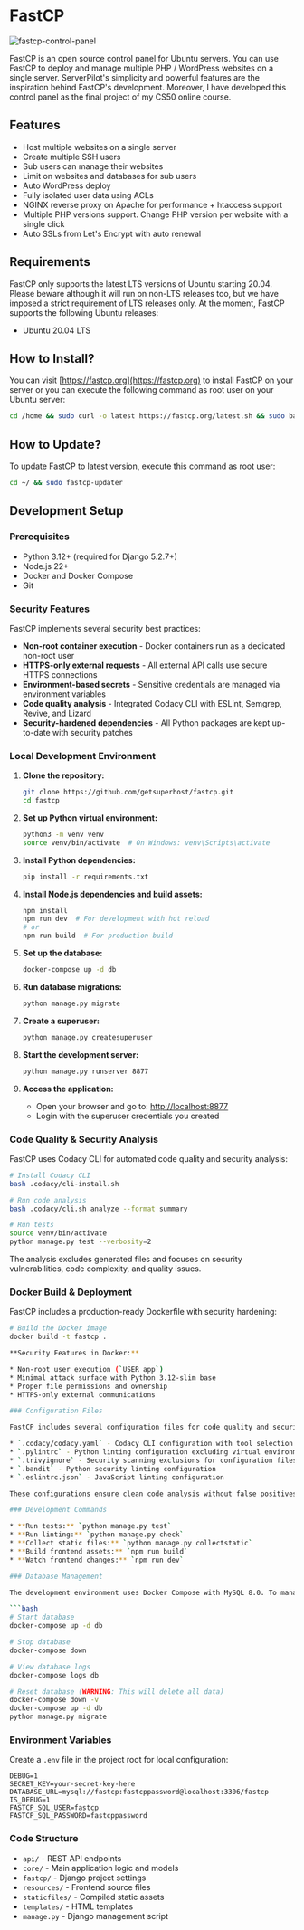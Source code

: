 # FastCP

![fastcp-control-panel](https://fastcp.org/images/prototype.png "FastCP Control Panel")

FastCP is an open source control panel for Ubuntu servers. You can use FastCP to deploy and manage multiple PHP / WordPress websites on a single server. ServerPilot's simplicity and powerful features are the inspiration behind FastCP's development. Moreover, I have developed this control panel as the final project of my CS50 online course.

## Features

* Host multiple websites on a single server
* Create multiple SSH users
* Sub users can manage their websites
* Limit on websites and databases for sub users
* Auto WordPress deploy
* Fully isolated user data using ACLs
* NGINX reverse proxy on Apache for performance + htaccess support
* Multiple PHP versions support. Change PHP version per website with a single click
* Auto SSLs from Let's Encrypt with auto renewal

## Requirements

FastCP only supports the latest LTS versions of Ubuntu starting 20.04. Please beware although it will run on non-LTS releases too, but we have imposed a strict requirement of LTS releases only. At the moment, FastCP supports the following Ubuntu releases:

* Ubuntu 20.04 LTS

## How to Install?

You can visit [https://fastcp.org](https://fastcp.org) to install FastCP on your server or you can execute the following command as root user on your Ubuntu server:

```bash
cd /home && sudo curl -o latest https://fastcp.org/latest.sh && sudo bash latest
```

## How to Update?

To update FastCP to latest version, execute this command as root user:

```bash
cd ~/ && sudo fastcp-updater
```

## Development Setup

### Prerequisites

* Python 3.12+ (required for Django 5.2.7+)
* Node.js 22+
* Docker and Docker Compose
* Git

### Security Features

FastCP implements several security best practices:

* **Non-root container execution** - Docker containers run as a dedicated non-root user
* **HTTPS-only external requests** - All external API calls use secure HTTPS connections
* **Environment-based secrets** - Sensitive credentials are managed via environment variables
* **Code quality analysis** - Integrated Codacy CLI with ESLint, Semgrep, Revive, and Lizard
* **Security-hardened dependencies** - All Python packages are kept up-to-date with security patches

### Local Development Environment

1. **Clone the repository:**

   ```bash
   git clone https://github.com/getsuperhost/fastcp.git
   cd fastcp
   ```

2. **Set up Python virtual environment:**

   ```bash
   python3 -m venv venv
   source venv/bin/activate  # On Windows: venv\Scripts\activate
   ```

3. **Install Python dependencies:**

   ```bash
   pip install -r requirements.txt
   ```

4. **Install Node.js dependencies and build assets:**

   ```bash
   npm install
   npm run dev  # For development with hot reload
   # or
   npm run build  # For production build
   ```

5. **Set up the database:**

   ```bash
   docker-compose up -d db
   ```

6. **Run database migrations:**

   ```bash
   python manage.py migrate
   ```

7. **Create a superuser:**

   ```bash
   python manage.py createsuperuser
   ```

8. **Start the development server:**

   ```bash
   python manage.py runserver 8877
   ```

9. **Access the application:**
   * Open your browser and go to: <http://localhost:8877>
   * Login with the superuser credentials you created

### Code Quality & Security Analysis

FastCP uses Codacy CLI for automated code quality and security analysis:

```bash
# Install Codacy CLI
bash .codacy/cli-install.sh

# Run code analysis
bash .codacy/cli.sh analyze --format summary

# Run tests
source venv/bin/activate
python manage.py test --verbosity=2
```

The analysis excludes generated files and focuses on security vulnerabilities, code complexity, and quality issues.

### Docker Build & Deployment

FastCP includes a production-ready Dockerfile with security hardening:

```bash
# Build the Docker image
docker build -t fastcp .

**Security Features in Docker:**

* Non-root user execution (`USER app`)
* Minimal attack surface with Python 3.12-slim base
* Proper file permissions and ownership
* HTTPS-only external communications

### Configuration Files

FastCP includes several configuration files for code quality and security:

* `.codacy/codacy.yaml` - Codacy CLI configuration with tool selection and exclusions
* `.pylintrc` - Python linting configuration excluding virtual environments and generated files
* `.trivyignore` - Security scanning exclusions for configuration files
* `.bandit` - Python security linting configuration
* `.eslintrc.json` - JavaScript linting configuration

These configurations ensure clean code analysis without false positives from generated or third-party files.

### Development Commands

* **Run tests:** `python manage.py test`
* **Run linting:** `python manage.py check`
* **Collect static files:** `python manage.py collectstatic`
* **Build frontend assets:** `npm run build`
* **Watch frontend changes:** `npm run dev`

### Database Management

The development environment uses Docker Compose with MySQL 8.0. To manage the database:

```bash
# Start database
docker-compose up -d db

# Stop database
docker-compose down

# View database logs
docker-compose logs db

# Reset database (WARNING: This will delete all data)
docker-compose down -v
docker-compose up -d db
python manage.py migrate
```

### Environment Variables

Create a `.env` file in the project root for local configuration:

```env
DEBUG=1
SECRET_KEY=your-secret-key-here
DATABASE_URL=mysql://fastcp:fastcppassword@localhost:3306/fastcp
IS_DEBUG=1
FASTCP_SQL_USER=fastcp
FASTCP_SQL_PASSWORD=fastcppassword
```

### Code Structure

* `api/` - REST API endpoints
* `core/` - Main application logic and models
* `fastcp/` - Django project settings
* `resources/` - Frontend source files
* `staticfiles/` - Compiled static assets
* `templates/` - HTML templates
* `manage.py` - Django management script
